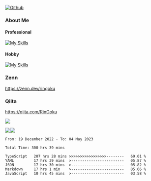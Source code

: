 [![Github](https://img.shields.io/github/followers/RinGoku?label=Follow&style=social)](https://github.com/RinGoku)

### About Me
#### Professional
[![My Skills](https://skillicons.dev/icons?i=react,ts,js,nodejs,java,graphql,firebase,githubactions&theme=light)](https://skillicons.dev)
#### Hobby
[![My Skills](https://skillicons.dev/icons?i=unity,rust,py&theme=light)](https://skillicons.dev)

### Zenn
https://zenn.dev/ringoku
### Qiita
https://qiita.com/RinGoku


![](https://github-profile-summary-cards.vercel.app/api/cards/profile-details?username=RinGoku&theme=default)

![](https://github-profile-summary-cards.vercel.app/api/cards/repos-per-language?username=RinGoku&theme=default)![](https://github-profile-summary-cards.vercel.app/api/cards/stats?username=RinGoku&theme=default)

<!--START_SECTION:waka-->

```text
From: 19 December 2022 - To: 04 May 2023

Total Time: 300 hrs 39 mins

TypeScript   207 hrs 28 mins >>>>>>>>>>>>>>>>>--------   69.01 %
YAML         17 hrs 39 mins  >------------------------   05.87 %
JSON         17 hrs 30 mins  >------------------------   05.82 %
Markdown     17 hrs 1 min    >------------------------   05.66 %
JavaScript   10 hrs 45 mins  >------------------------   03.58 %
```

<!--END_SECTION:waka-->
